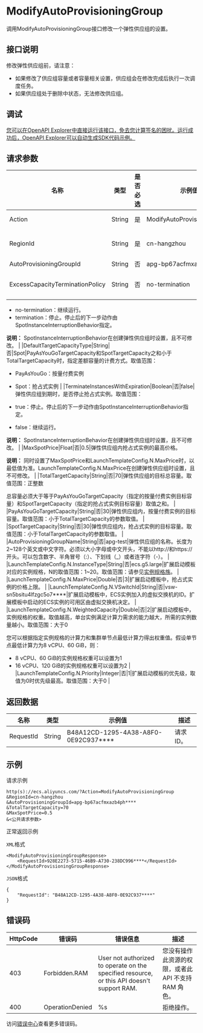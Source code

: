# ModifyAutoProvisioningGroup

调用ModifyAutoProvisioningGroup接口修改一个弹性供应组的设置。

## 接口说明

修改弹性供应组前，请注意：

-   如果修改了供应组容量或者容量相关设置，供应组会在修改完成后执行一次调度任务。
-   如果供应组处于删除中状态，无法修改供应组。

## 调试

[您可以在OpenAPI Explorer中直接运行该接口，免去您计算签名的困扰。运行成功后，OpenAPI Explorer可以自动生成SDK代码示例。](https://api.aliyun.com/#product=Ecs&api=ModifyAutoProvisioningGroup&type=RPC&version=2014-05-26)

## 请求参数

|名称|类型|是否必选|示例值|描述|
|--|--|----|---|--|
|Action|String|是|ModifyAutoProvisioningGroup|系统规定参数。取值：ModifyAutoProvisioningGroup |
|RegionId|String|是|cn-hangzhou|弹性供应组所在地域的ID。您可以调用[DescribeRegions](~~25609~~)查看最新的阿里云地域列表。 |
|AutoProvisioningGroupId|String|否|apg-bp67acfmxazb4ph\*\*\*\*|弹性供应组的ID。 |
|ExcessCapacityTerminationPolicy|String|否|no-termination|弹性供应组超过目标总容量时，是否停止超额的抢占式实例。取值范围：

 -   no-termination：继续运行。
-   termination：停止。停止后的下一步动作由SpotInstanceInterruptionBehavior指定。

 **说明：** SpotInstanceInterruptionBehavior在创建弹性供应组时设置，且不可修改。 |
|DefaultTargetCapacityType|String|否|Spot|PayAsYouGoTargetCapacity和SpotTargetCapacity之和小于TotalTargetCapacity时，指定差额容量的计费方式。取值范围：

 -   PayAsYouGo：按量付费实例
-   Spot：抢占式实例 |
|TerminateInstancesWithExpiration|Boolean|否|false|弹性供应组到期时，是否停止抢占式实例。取值范围：

 -   true：停止。停止后的下一步动作由SpotInstanceInterruptionBehavior指定。
-   false：继续运行。

 **说明：** SpotInstanceInterruptionBehavior在创建弹性供应组时设置，且不可修改。 |
|MaxSpotPrice|Float|否|0.5|弹性供应组内抢占式实例的最高价格。

 **说明：** 同时设置了MaxSpotPrice和LaunchTemplateConfig.N.MaxPrice时，以最低值为准。LaunchTemplateConfig.N.MaxPrice在创建弹性供应组时设置，且不可修改。 |
|TotalTargetCapacity|String|否|70|弹性供应组的目标总容量。取值范围：正整数

 总容量必须大于等于PayAsYouGoTargetCapacity（指定的按量付费实例目标容量）和SpotTargetCapacity（指定的抢占式实例目标容量）取值之和。 |
|PayAsYouGoTargetCapacity|String|否|30|弹性供应组内，按量付费实例的目标容量。取值范围：小于TotalTargetCapacity的参数取值。 |
|SpotTargetCapacity|String|否|30|弹性供应组内，抢占式实例的目标容量。取值范围：小于TotalTargetCapacity的参数取值。 |
|AutoProvisioningGroupName|String|否|apg-test|弹性供应组的名称。长度为2~128个英文或中文字符。必须以大小字母或中文开头，不能以http://和https://开头。可以包含数字、半角冒号（:）、下划线（\_）或者连字符（-）。 |
|LaunchTemplateConfig.N.InstanceType|String|否|ecs.g5.large|扩展启动模板对应的实例规格，N的取值范围：1~20。取值范围：请参见[实例规格族](~~25378~~)。 |
|LaunchTemplateConfig.N.MaxPrice|Double|否|3|扩展启动模板中，抢占式实例的价格上限。 |
|LaunchTemplateConfig.N.VSwitchId|String|否|vsw-sn5bsitu4lfzgc5o7\*\*\*\*|扩展启动模板中，ECS实例加入的虚拟交换机的ID。扩展模板中启动的ECS实例的可用区由虚拟交换机决定。 |
|LaunchTemplateConfig.N.WeightedCapacity|Double|否|2|扩展启动模板中，实例规格的权重。取值越高，单台实例满足计算力需求的能力越大，所需的实例数量越小。取值范围：大于0

 您可以根据指定实例规格的计算力和集群单节点最低计算力得出权重值。假设单节点最低计算力为8 vCPU、60 GiB，则：

 -   8 vCPU、60 GiB的实例规格权重可以设置为1
-   16 vCPU、120 GiB的实例规格权重可以设置为2 |
|LaunchTemplateConfig.N.Priority|Integer|否|1|扩展启动模板的优先级，取值为0时优先级最高。取值范围：大于0 |

## 返回数据

|名称|类型|示例值|描述|
|--|--|---|--|
|RequestId|String|B48A12CD-1295-4A38-A8F0-0E92C937\*\*\*\*|请求ID。 |

## 示例

请求示例

```
http(s)://ecs.aliyuncs.com/?Action=ModifyAutoProvisioningGroup
&RegionId=cn-hangzhou
&AutoProvisioningGroupId=apg-bp67acfmxazb4ph****
&TotalTargetCapacity=70
&MaxSpotPrice=0.5
&<公共请求参数>
```

正常返回示例

`XML`格式

```
<ModifyAutoProvisioningGroupResponse>
    <RequestId>928E2273-5715-46B9-A730-238DC996****</RequestId>
</ModifyAutoProvisioningGroupResponse>
```

`JSON`格式

```
{
    "RequestId": "B48A12CD-1295-4A38-A8F0-0E92C937****"
}
```

## 错误码

|HttpCode|错误码|错误信息|描述|
|--------|---|----|--|
|403|Forbidden.RAM|User not authorized to operate on the specified resource, or this API doesn't support RAM.|您没有操作此资源的权限，或者此 API 不支持 RAM 角色。|
|400|OperationDenied|%s|拒绝操作。|

访问[错误中心](https://error-center.aliyun.com/status/product/Ecs)查看更多错误码。

